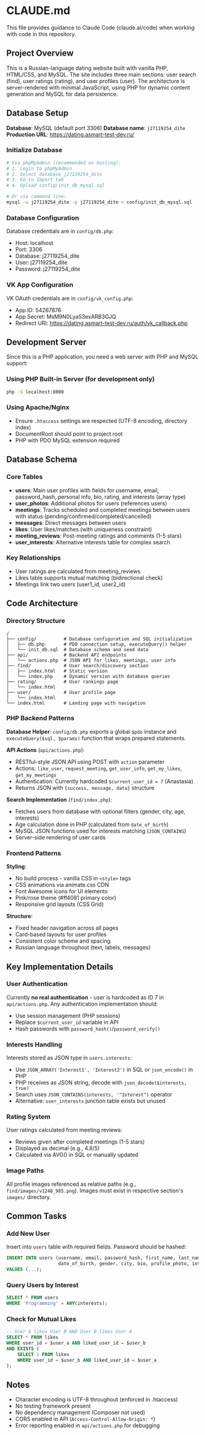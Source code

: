 # CLAUDE.md

This file provides guidance to Claude Code (claude.ai/code) when working with code in this repository.

## Project Overview

This is a Russian-language dating website built with vanilla PHP, HTML/CSS, and MySQL. The site includes three main sections: user search (find), user ratings (rating), and user profiles (user). The architecture is server-rendered with minimal JavaScript, using PHP for dynamic content generation and MySQL for data persistence.

## Database Setup

**Database**: MySQL (default port 3306)
**Database name**: `j27119254_dite`
**Production URL**: https://dating.asmart-test-dev.ru/

### Initialize Database

```bash
# Via phpMyAdmin (recommended on hosting):
# 1. Login to phpMyAdmin
# 2. Select database j27119254_dite
# 3. Go to Import tab
# 4. Upload config/init_db_mysql.sql

# Or via command line:
mysql -u j27119254_dite -p j27119254_dite < config/init_db_mysql.sql
```

### Database Configuration

Database credentials are in `config/db.php`:

- Host: localhost
- Port: 3306
- Database: j27119254_dite
- User: j27119254_dite
- Password: j27119254_dite

### VK App Configuration

VK OAuth credentials are in `config/vk_config.php`:

- App ID: 54267876
- App Secret: MsM9N0LyaS3exARB3GJQ
- Redirect URI: https://dating.asmart-test-dev.ru/auth/vk_callback.php

## Development Server

Since this is a PHP application, you need a web server with PHP and MySQL support:

### Using PHP Built-in Server (for development only)

```bash
php -S localhost:8000
```

### Using Apache/Nginx

- Ensure `.htaccess` settings are respected (UTF-8 encoding, directory index)
- DocumentRoot should point to project root
- PHP with PDO MySQL extension required

## Database Schema

### Core Tables

- **users**: Main user profiles with fields for username, email, password_hash, personal info, bio, rating, and interests (array type)
- **user_photos**: Additional photos for users (references users)
- **meetings**: Tracks scheduled and completed meetings between users with status (pending/confirmed/completed/cancelled)
- **messages**: Direct messages between users
- **likes**: User likes/matches (with uniqueness constraint)
- **meeting_reviews**: Post-meeting ratings and comments (1-5 stars)
- **user_interests**: Alternative interests table for complex search

### Key Relationships

- User ratings are calculated from meeting_reviews
- Likes table supports mutual matching (bidirectional check)
- Meetings link two users (user1_id, user2_id)

## Code Architecture

### Directory Structure

```
/
├── config/          # Database configuration and SQL initialization
│   ├── db.php       # PDO connection setup, executeQuery() helper
│   └── init_db.sql  # Database schema and seed data
├── api/             # Backend API endpoints
│   └── actions.php  # JSON API for likes, meetings, user info
├── find/            # User search/discovery section
│   ├── index.html   # Static version
│   └── index.php    # Dynamic version with database queries
├── rating/          # User rankings page
│   └── index.html
├── user/            # User profile page
│   └── index.html
└── index.html       # Landing page with navigation
```

### PHP Backend Patterns

**Database Helper**: `config/db.php` exports a global `$pdo` instance and `executeQuery($sql, $params)` function that wraps prepared statements.

**API Actions** (`api/actions.php`):

- RESTful-style JSON API using POST with `action` parameter
- Actions: `like_user`, `request_meeting`, `get_user_info`, `get_my_likes`, `get_my_meetings`
- Authentication: Currently hardcoded `$current_user_id = 7` (Anastasia)
- Returns JSON with `{success, message, data}` structure

**Search Implementation** (`find/index.php`):

- Fetches users from database with optional filters (gender, city, age, interests)
- Age calculation done in PHP (calculated from `date_of_birth`)
- MySQL JSON functions used for interests matching (`JSON_CONTAINS`)
- Server-side rendering of user cards

### Frontend Patterns

**Styling**:

- No build process - vanilla CSS in `<style>` tags
- CSS animations via animate.css CDN
- Font Awesome icons for UI elements
- Pink/rose theme (#ff4081 primary color)
- Responsive grid layouts (CSS Grid)

**Structure**:

- Fixed header navigation across all pages
- Card-based layouts for user profiles
- Consistent color scheme and spacing
- Russian language throughout (text, labels, messages)

## Key Implementation Details

### User Authentication

Currently **no real authentication** - user is hardcoded as ID 7 in `api/actions.php`. Any authentication implementation should:

- Use session management (PHP sessions)
- Replace `$current_user_id` variable in API
- Hash passwords with `password_hash()`/`password_verify()`

### Interests Handling

Interests stored as JSON type in `users.interests`:

- Use `JSON_ARRAY('Interest1', 'Interest2')` in SQL or `json_encode()` in PHP
- PHP receives as JSON string, decode with `json_decode($interests, true)`
- Search uses `JSON_CONTAINS(interests, '"Interest")` operator
- Alternative: `user_interests` junction table exists but unused

### Rating System

User ratings calculated from meeting reviews:

- Reviews given after completed meetings (1-5 stars)
- Displayed as decimal (e.g., 4.8/5)
- Calculated via AVG() in SQL or manually updated

### Image Paths

All profile images referenced as relative paths (e.g., `find/images/v1248_985.png`). Images must exist in respective section's `images/` directory.

## Common Tasks

### Add New User

Insert into `users` table with required fields. Password should be hashed:

```sql
INSERT INTO users (username, email, password_hash, first_name, last_name,
                   date_of_birth, gender, city, bio, profile_photo, interests)
VALUES (...);
```

### Query Users by Interest

```sql
SELECT * FROM users
WHERE 'Programming' = ANY(interests);
```

### Check for Mutual Likes

```sql
-- User A likes User B AND User B likes User A
SELECT * FROM likes
WHERE user_id = $user_a AND liked_user_id = $user_b
AND EXISTS (
    SELECT 1 FROM likes
    WHERE user_id = $user_b AND liked_user_id = $user_a
);
```

## Notes

- Character encoding is UTF-8 throughout (enforced in .htaccess)
- No testing framework present
- No dependency management (Composer not used)
- CORS enabled in API (`Access-Control-Allow-Origin: *`)
- Error reporting enabled in `api/actions.php` for debugging
